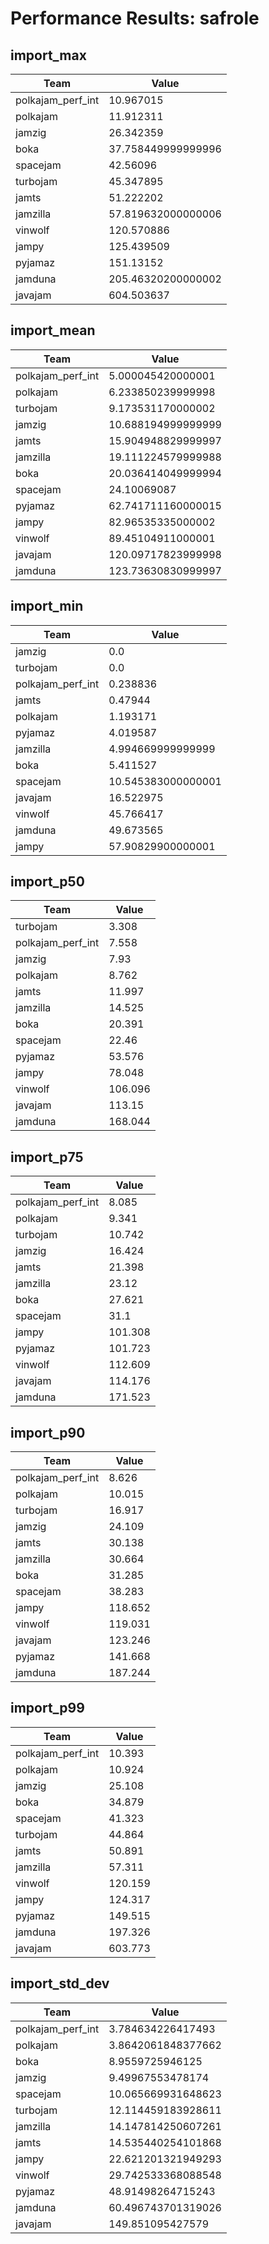 # Performance Results: safrole

## import_max

| Team | Value |
|------|-------|
| polkajam_perf_int | 10.967015 |
| polkajam | 11.912311 |
| jamzig | 26.342359 |
| boka | 37.758449999999996 |
| spacejam | 42.56096 |
| turbojam | 45.347895 |
| jamts | 51.222202 |
| jamzilla | 57.819632000000006 |
| vinwolf | 120.570886 |
| jampy | 125.439509 |
| pyjamaz | 151.13152 |
| jamduna | 205.46320200000002 |
| javajam | 604.503637 |

## import_mean

| Team | Value |
|------|-------|
| polkajam_perf_int | 5.000045420000001 |
| polkajam | 6.233850239999998 |
| turbojam | 9.173531170000002 |
| jamzig | 10.688194999999999 |
| jamts | 15.904948829999997 |
| jamzilla | 19.111224579999988 |
| boka | 20.036414049999994 |
| spacejam | 24.10069087 |
| pyjamaz | 62.741711160000015 |
| jampy | 82.96535335000002 |
| vinwolf | 89.45104911000001 |
| javajam | 120.09717823999998 |
| jamduna | 123.73630830999997 |

## import_min

| Team | Value |
|------|-------|
| jamzig | 0.0 |
| turbojam | 0.0 |
| polkajam_perf_int | 0.238836 |
| jamts | 0.47944 |
| polkajam | 1.193171 |
| pyjamaz | 4.019587 |
| jamzilla | 4.994669999999999 |
| boka | 5.411527 |
| spacejam | 10.545383000000001 |
| javajam | 16.522975 |
| vinwolf | 45.766417 |
| jamduna | 49.673565 |
| jampy | 57.90829900000001 |

## import_p50

| Team | Value |
|------|-------|
| turbojam | 3.308 |
| polkajam_perf_int | 7.558 |
| jamzig | 7.93 |
| polkajam | 8.762 |
| jamts | 11.997 |
| jamzilla | 14.525 |
| boka | 20.391 |
| spacejam | 22.46 |
| pyjamaz | 53.576 |
| jampy | 78.048 |
| vinwolf | 106.096 |
| javajam | 113.15 |
| jamduna | 168.044 |

## import_p75

| Team | Value |
|------|-------|
| polkajam_perf_int | 8.085 |
| polkajam | 9.341 |
| turbojam | 10.742 |
| jamzig | 16.424 |
| jamts | 21.398 |
| jamzilla | 23.12 |
| boka | 27.621 |
| spacejam | 31.1 |
| jampy | 101.308 |
| pyjamaz | 101.723 |
| vinwolf | 112.609 |
| javajam | 114.176 |
| jamduna | 171.523 |

## import_p90

| Team | Value |
|------|-------|
| polkajam_perf_int | 8.626 |
| polkajam | 10.015 |
| turbojam | 16.917 |
| jamzig | 24.109 |
| jamts | 30.138 |
| jamzilla | 30.664 |
| boka | 31.285 |
| spacejam | 38.283 |
| jampy | 118.652 |
| vinwolf | 119.031 |
| javajam | 123.246 |
| pyjamaz | 141.668 |
| jamduna | 187.244 |

## import_p99

| Team | Value |
|------|-------|
| polkajam_perf_int | 10.393 |
| polkajam | 10.924 |
| jamzig | 25.108 |
| boka | 34.879 |
| spacejam | 41.323 |
| turbojam | 44.864 |
| jamts | 50.891 |
| jamzilla | 57.311 |
| vinwolf | 120.159 |
| jampy | 124.317 |
| pyjamaz | 149.515 |
| jamduna | 197.326 |
| javajam | 603.773 |

## import_std_dev

| Team | Value |
|------|-------|
| polkajam_perf_int | 3.784634226417493 |
| polkajam | 3.8642061848377662 |
| boka | 8.9559725946125 |
| jamzig | 9.49967553478174 |
| spacejam | 10.065669931648623 |
| turbojam | 12.114459183928611 |
| jamzilla | 14.147814250607261 |
| jamts | 14.535440254101868 |
| jampy | 22.621201321949293 |
| vinwolf | 29.742533368088548 |
| pyjamaz | 48.91498264715243 |
| jamduna | 60.496743701319026 |
| javajam | 149.851095427579 |

